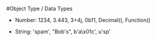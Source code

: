 #Object Type  / Data Types

- Number: 1234, 3.443, 3+4j, 0b11, Decimal(), Function()

- String: 'spam', "Bob's", b'a\x01c', u'sp\'